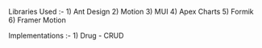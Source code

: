 Libraries Used :- 1) Ant Design
                  2) Motion
                  3) MUI
                  4) Apex Charts
                  5) Formik
                  6) Framer Motion

Implementations :- 1) Drug - CRUD                  